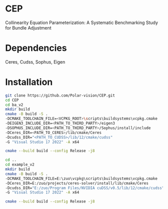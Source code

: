 # CEP
Collinearity Equation Parameterization: A Systematic Benchmarking Study for Bundle Adjustment

# Dependencies
Ceres, Cudss, Sophus, Eigen

# Installation
```bash
git clone https://github.com/Polar-vision/CEP.git  
cd CEP  
cd ba_v2  
mkdir build  
cmake -B build -S .  
-DCMAKE_TOOLCHAIN_FILE=<VCPKG_ROOT>\scripts\buildsystems\vcpkg.cmake  
-DEIGEN3_INCLUDE_DIR=<PATH_TO_THIRD_PARTY>/eigen3  
-DSOPHUS_INCLUDE_DIR=<PATH_TO_THIRD_PARTY>/Sophus/install/include  
-DCeres_DIR=<PATH_TO_CERES>/lib/cmake/Ceres  
-Dcudss_DIR="<PATH_TO_CUDSS>/lib/12/cmake/cudss"  
-G "Visual Studio 17 2022" -A x64  

cmake --build build --config Release -j8  

cd ..  
cd example_v2  
mkdir build  
cmake -B build -S .  
-DCMAKE_TOOLCHAIN_FILE=E:\zuo\vcpkg\scripts\buildsystems\vcpkg.cmake  
-DCeres_DIR=E:/zuo/projects/ceres-solver/install/lib/cmake/Ceres  
-Dcudss_DIR="E:/zuo/Program Files/NVIDIA cuDSS/v0.5/lib/12/cmake/cudss"  
-G "Visual Studio 17 2022" -A x64  

cmake --build build --config Release -j8
